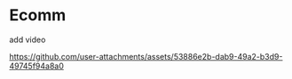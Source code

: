 # Ecomm
add video

https://github.com/user-attachments/assets/53886e2b-dab9-49a2-b3d9-49745f94a8a0

